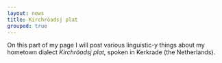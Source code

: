 ```yaml
---
layout: news
title: Kirchröadsj plat
grouped: true
---
```


On this part of my page I will post various linguistic-y things about my hometown dialect *Kirchröadsj plat*, spoken in Kerkrade (the Netherlands).